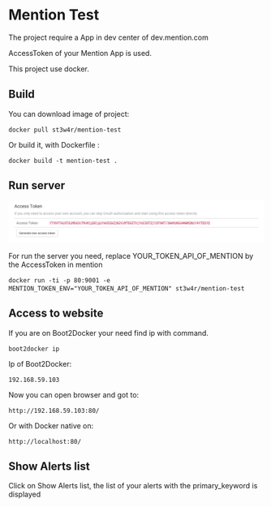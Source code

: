 # Mention Test
The project require a App in dev center of dev.mention.com

AccessToken of your Mention App is used.

This project use docker.

## Build

You can download image of project:

    docker pull st3w4r/mention-test

Or build it, with Dockerfile :

    docker build -t mention-test .

## Run server

![Access Token Mention](https://raw.githubusercontent.com/st3w4r/mention-test/resources/Mention_Access_Token.png)

For run the server you need, replace YOUR_TOKEN_API_OF_MENTION by the AccessToken in mention

    docker run -ti -p 80:9001 -e MENTION_TOKEN_ENV="YOUR_TOKEN_API_OF_MENTION" st3w4r/mention-test

## Access to website

If you are on Boot2Docker your need find ip with command.

    boot2docker ip

Ip of Boot2Docker:

    192.168.59.103

Now you can open browser and got to:

    http://192.168.59.103:80/

Or with Docker native on:

    http://localhost:80/

## Show Alerts list

Click on Show Alerts list, the list of your alerts with the primary_keyword is displayed
